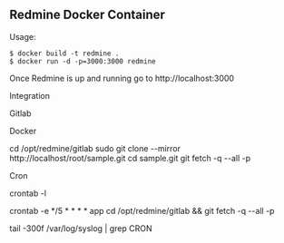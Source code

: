 ## Redmine Docker Container

Usage:
```
$ docker build -t redmine .
$ docker run -d -p=3000:3000 redmine
```

Once Redmine is up and running go to http://localhost:3000


Integration

Gitlab

Docker

cd /opt/redmine/gitlab
sudo git clone --mirror http://localhost/root/sample.git
cd sample.git
git fetch -q --all -p

Cron

crontab -l

crontab -e
*/5 * * * * app cd /opt/redmine/gitlab && git fetch -q --all -p

tail -300f /var/log/syslog | grep CRON